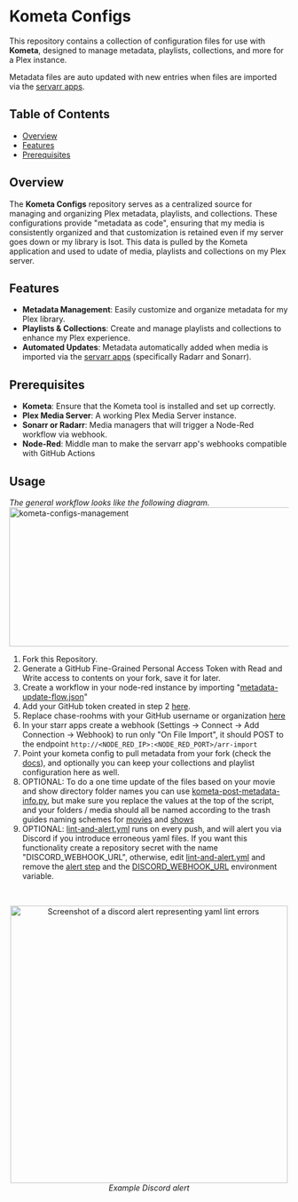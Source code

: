 # Kometa Configs 

This repository contains a collection of configuration files for use with **Kometa**, designed to manage metadata, playlists, collections, and more for a Plex instance.

Metadata files are auto updated with new entries when files are imported via the [servarr apps](https://wiki.servarr.com/).

## Table of Contents
- [Overview](#overview)
- [Features](#features)
- [Prerequisites](#prerequisites)

## Overview
The **Kometa Configs** repository serves as a centralized source for managing and organizing Plex metadata, playlists, and collections. These configurations provide "metadata as code", ensuring that my media is consistently organized and that customization is retained even if my server goes down or my library is lsot. This data is pulled by the Kometa application and used to udate of media, playlists and collections on my Plex server.

## Features
- **Metadata Management**: Easily customize and organize metadata for my Plex library.
- **Playlists & Collections**: Create and manage playlists and collections to enhance my Plex experience.
- **Automated Updates**: Metadata automatically added when media is imported via the [servarr apps](https://wiki.servarr.com/) (specifically Radarr and Sonarr).

## Prerequisites
- **Kometa**: Ensure that the Kometa tool is installed and set up correctly.
- **Plex Media Server**: A working Plex Media Server instance.
- **Sonarr or Radarr**: Media managers that will trigger a Node-Red workflow via webhook.
- **Node-Red**: Middle man to make the servarr app's webhooks compatible with GitHub Actions

## Usage
*The general workflow looks like the following diagram.*
<img width="1361" height="251" alt="kometa-configs-management" src="https://github.com/user-attachments/assets/c658f546-0827-41dc-a660-50c5dc7a43e9" />

1. Fork this Repository.
2. Generate a GitHub Fine-Grained Personal Access Token with Read and Write access to contents on your fork, save it for later.
3. Create a workflow in your node-red instance by importing "[metadata-update-flow.json](/node-red/metadata-update-flow.json)"
4. Add your GitHub token created in step 2 [here](https://github.com/ChaseRoohms/kometa-configs/blob/06ef596be02c4436bd1d42eebd6d01d64002a5fe/node-red/metadata-update-flow.json#L140).
5. Replace chase-roohms with your GitHub username or organization [here](https://github.com/chase-roohms/kometa-configs/blob/main/node-red/metadata-update-flow.json#L128)
6. In your starr apps create a webhook (Settings -> Connect -> Add Connection -> Webhook) to run only "On File Import", it should POST to the endpoint `http://<NODE_RED_IP>:<NODE_RED_PORT>/arr-import`
7. Point your kometa config to pull metadata from your fork (check the [docs](https://kometa.wiki/en/latest/config/settings/?h=custom_repo#attributes)), and optionally you can keep your collections and playlist configuration here as well.
8. OPTIONAL: To do a one time update of the files based on your movie and show directory folder names you can use [kometa-post-metadata-info.py](/scripts/kometa-post-metadata-info.py), but make sure you replace the values at the top of the script, and your folders / media should all be named according to the trash guides naming schemes for [movies](https://trash-guides.info/Radarr/Radarr-recommended-naming-scheme/) and [shows](https://trash-guides.info/Sonarr/Sonarr-recommended-naming-scheme/)
9. OPTIONAL: [lint-and-alert.yml](/.github/workflows/lint-and-alert.yml) runs on every push, and will alert you via Discord if you introduce erroneous yaml files. If you want this functionality create a repository secret with the name "DISCORD_WEBHOOK_URL", otherwise, edit [lint-and-alert.yml](/.github/workflows/lint-and-alert.yml) and remove the [alert step](https://github.com/chase-roohms/kometa-configs/blob/main/.github/workflows/lint-and-alert.yml#L61C7-L101C31) and the [DISCORD_WEBHOOK_URL](https://github.com/chase-roohms/kometa-configs/blob/main/.github/workflows/lint-and-alert.yml#L13C1-L13C58) environment variable.
</br>
<p align="center">
  <img width="500" alt="Screenshot of a discord alert representing yaml lint errors" src="https://github.com/user-attachments/assets/1dc79945-8a62-4f14-a1f6-c58d2741b20b" />
  </br>
  <i>Example Discord alert</i>
</p>

